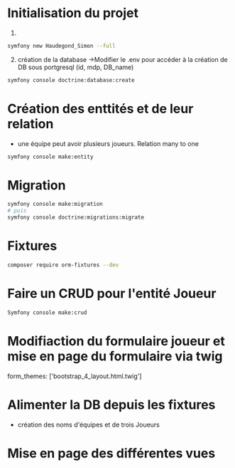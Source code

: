 # Initialisation du projet
1. 
```bash
symfony new Haudegond_Simon --full
```
2. création de la database
    ->Modifier le .env pour accéder à la création de DB sous portgresql (id, mdp, DB_name)
    <!-- puis -->
```bash
symfony console doctrine:database:create
```

# Création des enttités et de leur relation
- une équipe peut avoir plusieurs joueurs. Relation many to one
```bash
symfony console make:entity
```

# Migration
```bash
symfony console make:migration
# puis
symfony console doctrine:migrations:migrate
```
# Fixtures
```bash
composer require orm-fixtures --dev
```

# Faire un CRUD pour l'entité Joueur
```bash
Symfony console make:crud
```

# Modifiaction du formulaire joueur et mise en page du formulaire via twig
form_themes: ['bootstrap_4_layout.html.twig']

# Alimenter la DB depuis les fixtures
- création des noms d'équipes et de trois Joueurs

# Mise en page des différentes vues


